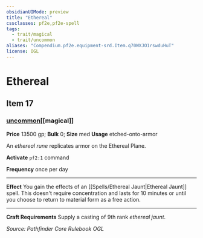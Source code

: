 ```yaml
---
obsidianUIMode: preview
title: "Ethereal"
cssclasses: pf2e,pf2e-spell
tags:
  - trait/magical
  - trait/uncommon
aliases: "Compendium.pf2e.equipment-srd.Item.q70WXJO1rswduHuT"
license: OGL
---
```

# Ethereal
## Item 17
### [uncommon](uncommon "Uncommon Rarity Trait")[[magical]]


**Price** 13500 gp; 
**Bulk** 0; **Size** med
**Usage** etched-onto-armor

An _ethereal rune_ replicates armor on the Ethereal Plane.

**Activate** `pf2:1` command

**Frequency** once per day

* * *

**Effect** You gain the effects of an [[Spells/Ethereal Jaunt|Ethereal Jaunt]] spell. This doesn't require concentration and lasts for 10 minutes or until you choose to return to material form as a free action.

* * *

**Craft Requirements** Supply a casting of 9th rank _ethereal jaunt_.

*Source: Pathfinder Core Rulebook*
*OGL*